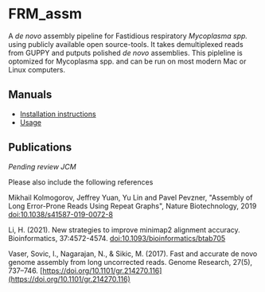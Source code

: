 FRM_assm
==============

A *de novo* assembly pipeline for Fastidious respiratory *Mycoplasma spp.* using publicly available open source-tools. It takes demultiplexed reads from GUPPY and putputs polished *de novo* assemblies. This pipleline is optomized for Mycoplasma spp. and can be run on most modern Mac or Linux computers. 

Manuals
-------

- [Installation instructions](INSTALL.md)
- [Usage](USAGE.md)

Publications
------------
*Pending review JCM*

Please also include the following references

Mikhail Kolmogorov, Jeffrey Yuan, Yu Lin and Pavel Pevzner, "Assembly of Long Error-Prone Reads Using Repeat Graphs", Nature Biotechnology, 2019 [doi:10.1038/s41587-019-0072-8](doi:10.1038/s41587-019-0072-8)

Li, H. (2021). New strategies to improve minimap2 alignment accuracy. Bioinformatics, 37:4572-4574. [doi:10.1093/bioinformatics/btab705](doi:10.1093/bioinformatics/btab705)

Vaser, Sovic, I., Nagarajan, N., & Sikic, M. (2017). Fast and accurate de novo genome assembly from long uncorrected reads. Genome Research, 27(5), 737–746. [https://doi.org/10.1101/gr.214270.116](https://doi.org/10.1101/gr.214270.116)